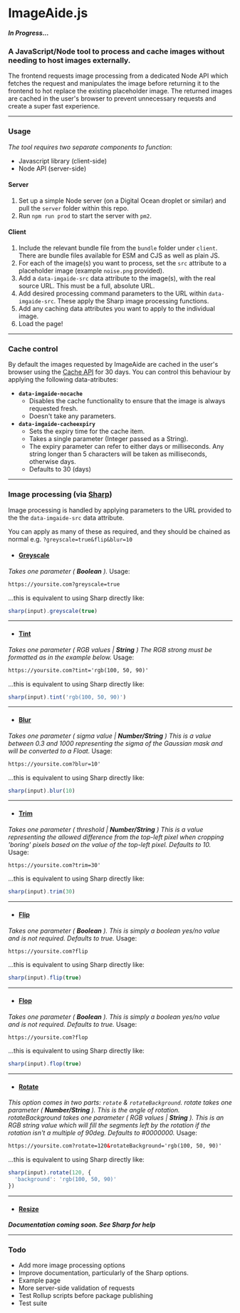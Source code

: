 
# ImageAide.js

**_In Progress..._**

### A JavaScript/Node tool to process and cache images without needing to host images externally.

The frontend requests image processing from a dedicated Node API which fetches the request and manipulates the image before returning it to the frontend to hot replace the existing placeholder image. The returned images are cached in the user's browser to prevent unnecessary requests and create a super fast experience.

---

### Usage

_The tool requires two separate components to function_:
- Javascript library (client-side)
- Node API (server-side)

#### Server

1. Set up a simple Node server (on a Digital Ocean droplet or similar) and pull the `server` folder within this repo.
2. Run `npm run prod` to start the server with `pm2`.

#### Client

1. Include the relevant bundle file from the `bundle` folder under `client`. There are bundle files available for ESM and CJS as well as plain JS.  
2. For each of the image(s) you want to process, set the `src` attribute to a placeholder image (example `noise.png` provided).
3. Add a `data-imgaide-src` data attribute to the image(s), with the real source URL. This must be a full, absolute URL.
4. Add desired processing command parameters to the URL within `data-imgaide-src`. These apply the Sharp image processing functions.
5. Add any caching data attributes you want to apply to the individual image.
6. Load the page!

---

### Cache control

By default the images requested by ImageAide are cached in the user's browser using the [Cache API](https://developer.mozilla.org/en-US/docs/Web/API/Cache 'Cache API MDN docs') for 30 days. You can control this behaviour by applying the following data-atributes:

- __`data-imgaide-nocache`__
  - Disables the cache functionality to ensure that the image is always requested fresh. 
  - Doesn't take any parameters.
- __`data-imgaide-cacheexpiry`__
  - Sets the expiry time for the cache item.
  - Takes a single parameter (Integer passed as a String).
  - The expiry parameter can refer to either days or milliseconds. Any string longer than 5 characters will be taken as milliseconds, otherwise days.
  - Defaults to 30 (days)

---

### Image processing (via [Sharp](https://sharp.pixelplumbing.com/ 'Sharp docs'))
Image processing is handled by applying parameters to the URL provided to the the `data-imgaide-src` data attribute.

You can apply as many of these as required, and they should be chained as normal e.g. `?greyscale=true&flip&blur=10`

- #### [Greyscale](https://sharp.pixelplumbing.com/api-colour#greyscale 'Sharp greyscale function')
*Takes one parameter ( __Boolean__ ).*
Usage:
```html
https://yoursite.com?greyscale=true
```
...this is equivalent to using Sharp directly like:
```javascript
sharp(input).greyscale(true)
```

---

- #### [Tint](https://sharp.pixelplumbing.com/api-colour#tint 'Sharp tint function')
*Takes one parameter ( RGB values | __String__ )*
*The RGB strong must be formatted as in the example below.*
Usage:
```html
https://yoursite.com?tint='rgb(100, 50, 90)'
```
...this is equivalent to using Sharp directly like:
```javascript
sharp(input).tint('rgb(100, 50, 90)')
```

---

- #### [Blur](https://sharp.pixelplumbing.com/api-operation#blur 'Sharp blur function')
*Takes one parameter ( sigma value | __Number/String__ )*
*This is a value between 0.3 and 1000 representing the sigma of the Gaussian mask and will be converted to a Float.*
Usage:
```html
https://yoursite.com?blur=10'
```
...this is equivalent to using Sharp directly like:
```javascript
sharp(input).blur(10)
```

---

- #### [Trim](https://sharp.pixelplumbing.com/api-resize#trim 'Sharp trim function')
*Takes one parameter ( threshold | __Number/String__ )*
*This is a value representing the allowed difference from the top-left pixel when cropping 'boring' pixels based on the value of the top-left pixel. Defaults to 10.*
Usage:
```html
https://yoursite.com?trim=30'
```
...this is equivalent to using Sharp directly like:
```javascript
sharp(input).trim(30)
```

---

- #### [Flip](https://sharp.pixelplumbing.com/api-operation#flip 'Sharp flip function')
*Takes one parameter ( __Boolean__ ).*
*This is simply a boolean yes/no value and is not required. Defaults to true.*
Usage:
```html
https://yoursite.com?flip
```
...this is equivalent to using Sharp directly like:
```javascript
sharp(input).flip(true)
```

---

- #### [Flop](https://sharp.pixelplumbing.com/api-operation#flop 'Sharp flop function')
*Takes one parameter ( __Boolean__ ).*
*This is simply a boolean yes/no value and is not required. Defaults to true.*
Usage:
```html
https://yoursite.com?flop
```
...this is equivalent to using Sharp directly like:
```javascript
sharp(input).flop(true)
```

---

- #### [Rotate](https://sharp.pixelplumbing.com/api-operation#rotate 'Sharp rotate function')
*This option comes in two parts: `rotate` & `rotateBackground`.*
*rotate takes one parameter ( __Number/String__ ). This is the angle of rotation.*
*rotateBackground takes one parameter ( RGB values | __String__ ). This is an RGB string value which will fill the segments left by the rotation if the rotation isn't a multiple of 90deg. Defaults to #0000000.*
Usage:
```html
https://yoursite.com?rotate=120&rotateBackground='rgb(100, 50, 90)'
```
...this is equivalent to using Sharp directly like:
```javascript
sharp(input).rotate(120, {
  'background': 'rgb(100, 50, 90)' 
})
```

---

- #### [Resize](https://sharp.pixelplumbing.com/api-resize#resize 'Sharp resize function')
*__Documentation coming soon. See Sharp for help__*

---

### Todo

- Add more image processing options
- Improve documentation, particularly of the Sharp options.
- Example page
- More server-side validation of requests
- Test Rollup scripts before package publishing
- Test suite